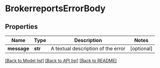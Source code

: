 # BrokerreportsErrorBody

## Properties
Name | Type | Description | Notes
------------ | ------------- | ------------- | -------------
**message** | **str** | A textual description of the error | [optional] 

[[Back to Model list]](../README.md#documentation-for-models) [[Back to API list]](../README.md#documentation-for-api-endpoints) [[Back to README]](../README.md)

